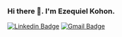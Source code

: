 ### Hi there 👋. I'm Ezequiel Kohon. 

[![Linkedin Badge](https://img.shields.io/badge/linkedin-%230077B5.svg?&style=for-the-badge&logo=linkedin&logoColor=white)](https://www.linkedin.com/in/ezequiel-kohon-539a48122/)
[![Gmail Badge](https://img.shields.io/badge/gmail-D14836?&style=for-the-badge&logo=gmail&logoColor=white)](mailto:ezekohon@gmail.com)
<!--
**ezekohon/ezekohon** is a ✨ _special_ ✨ repository because its `README.md` (this file) appears on your GitHub profile.

Here are some ideas to get you started:

- 🔭 I’m currently working on ...
- 🌱 I’m currently learning ...
- 👯 I’m looking to collaborate on ...
- 🤔 I’m looking for help with ...
- 💬 Ask me about ...
- 📫 How to reach me: ...
- 😄 Pronouns: ...
- ⚡ Fun fact: ...
-->
